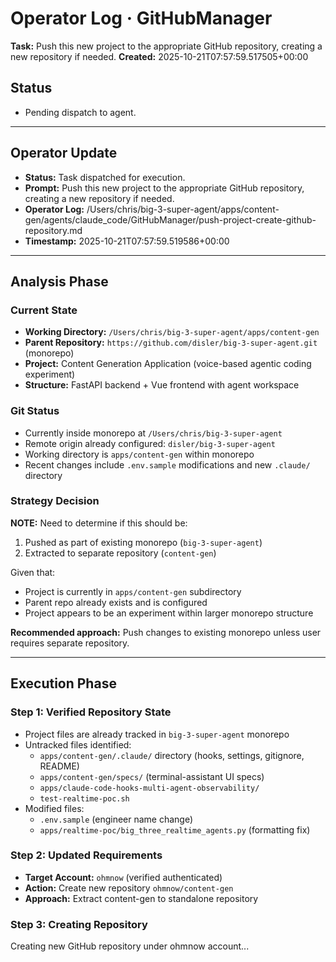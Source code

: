# Operator Log · GitHubManager

**Task:** Push this new project to the appropriate GitHub repository, creating a new repository if needed.
**Created:** 2025-10-21T07:57:59.517505+00:00

## Status
- Pending dispatch to agent.

---

## Operator Update
- **Status:** Task dispatched for execution.
- **Prompt:** Push this new project to the appropriate GitHub repository, creating a new repository if needed.
- **Operator Log:** /Users/chris/big-3-super-agent/apps/content-gen/agents/claude_code/GitHubManager/push-project-create-github-repository.md
- **Timestamp:** 2025-10-21T07:57:59.519586+00:00

---

## Analysis Phase

### Current State
- **Working Directory:** `/Users/chris/big-3-super-agent/apps/content-gen`
- **Parent Repository:** `https://github.com/disler/big-3-super-agent.git` (monorepo)
- **Project:** Content Generation Application (voice-based agentic coding experiment)
- **Structure:** FastAPI backend + Vue frontend with agent workspace

### Git Status
- Currently inside monorepo at `/Users/chris/big-3-super-agent`
- Remote origin already configured: `disler/big-3-super-agent`
- Working directory is `apps/content-gen` within monorepo
- Recent changes include `.env.sample` modifications and new `.claude/` directory

### Strategy Decision
**NOTE:** Need to determine if this should be:
1. Pushed as part of existing monorepo (`big-3-super-agent`)
2. Extracted to separate repository (`content-gen`)

Given that:
- Project is currently in `apps/content-gen` subdirectory
- Parent repo already exists and is configured
- Project appears to be an experiment within larger monorepo structure

**Recommended approach:** Push changes to existing monorepo unless user requires separate repository.

---

## Execution Phase

### Step 1: Verified Repository State
- Project files are already tracked in `big-3-super-agent` monorepo
- Untracked files identified:
  - `apps/content-gen/.claude/` directory (hooks, settings, gitignore, README)
  - `apps/content-gen/specs/` (terminal-assistant UI specs)
  - `apps/claude-code-hooks-multi-agent-observability/`
  - `test-realtime-poc.sh`
- Modified files:
  - `.env.sample` (engineer name change)
  - `apps/realtime-poc/big_three_realtime_agents.py` (formatting fix)

### Step 2: Updated Requirements
- **Target Account:** `ohmnow` (verified authenticated)
- **Action:** Create new repository `ohmnow/content-gen`
- **Approach:** Extract content-gen to standalone repository

### Step 3: Creating Repository
Creating new GitHub repository under ohmnow account...
